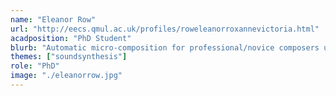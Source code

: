 ```yaml
---
name: "Eleanor Row"
url: "http://eecs.qmul.ac.uk/profiles/roweleanorroxannevictoria.html"
acadposition: "PhD Student"
blurb: "Automatic micro-composition for professional/novice composers using generative models as creativity support tools"
themes: ["soundsynthesis"]
role: "PhD"
image: "./eleanorrow.jpg"
---
```

